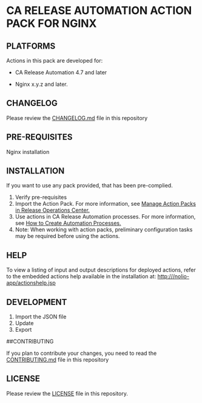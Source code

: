 # CA RELEASE AUTOMATION ACTION PACK FOR NGINX

## PLATFORMS

Actions in this pack are developed for: 

- CA Release Automation 4.7 and later

- Nginx x.y.z and later.

## CHANGELOG

Please review the [CHANGELOG.md](https://github.com/CA-ReleaseAutomation/ca-ra-nginx-pack/blob/master/CHANGELOG.md) file in this repository

## PRE-REQUISITES

Nginx installation

## INSTALLATION

If you want to use any pack provided, that has been pre-complied.

1. Verify pre-requisites
1. Import the Action Pack. 
For more information, see [Manage Action Packs in Release Operations Center.](https://wiki.ca.com/display/RA50/Manage+Action+Packs+in+Release+Operations+Center)
1. Use actions in CA Release Automation processes. 
For more information, see [How to Create Automation Processes.](https://wiki.ca.com/display/RA50/How+to+Create+Automation+Processes)
1. Note: When working with action packs, preliminary configuration tasks may be required before using the actions. 

## HELP

To view a listing of input and output descriptions for deployed actions, refer to the embedded actions help available in the installation at:
[http://<yourdeployment>/nolio-app/actionshelp.jsp](http://<yourdeployment>/nolio-app/actionshelp.jsp)

## DEVELOPMENT

1. Import the JSON file
1. Update
1. Export

##CONTRIBUTING

If you plan to contribute your changes, you need to read the [CONTRIBUTING.md](https://github.com/CA-ReleaseAutomation/ca-ra-nginx-pack/blob/master/CONTRIBUTING.md) file in this repository

## LICENSE

Please review the [LICENSE](https://github.com/CA-ReleaseAutomation/ca-ra-nginx-pack/blob/master/LICENSE) file in this repository.

